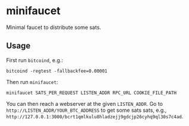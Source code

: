 # minifaucet

Minimal faucet to distribute some sats.

## Usage
First run `bitcoind`, e.g.:

```shell
bitcoind -regtest -fallbackfee=0.00001
```

Then run `minifaucet`:

```shell
minifaucet SATS_PER_REQUEST LISTEN_ADDR RPC_URL COOKIE_FILE_PATH
```

You can then reach a webserver at the given `LISTEN_ADDR`. Go to
`http://LISTEN_ADDR/YOUR_BTC_ADDRESS` to get some sats sats, e.g.,
`http://127.0.0.1:3000/bcrt1qmlkulu8hladzejj9gdcjp26cyhq9ql30s7c4ad`.
